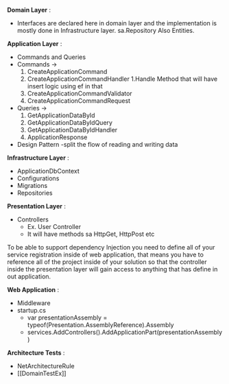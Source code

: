 **Domain Layer** :
- Interfaces are declared here in domain layer and the implementation is mostly done  in Infrastructure layer.  sa.Repository  Also Entities. 


**Application Layer** :
- Commands and Queries
- Commands -> 
	1. CreateApplicationCommand 
	2. CreateApplicationCommandHandler
		1.Handle Method that will have insert logic using ef in that
	3. CreateApplicationCommandValidator 
	4. CreateApplicationCommandRequest 
- Queries ->
	1. GetApplicationDataById
	2. GetApplicationDataByIdQuery
	3. GetApplicationDataByIdHandler
	4. ApplicationResponse
- Design Pattern -split the flow of reading and writing data

**Infrastructure Layer** :
- ApplicationDbContext
- Configurations
- Migrations 
- Repositories

**Presentation Layer** :
- Controllers
	- Ex. User Controller
	- It will have methods sa HttpGet, HttpPost etc

To be able to support dependency Injection you need to define all of your service registration inside of web application, that means you have to reference all of the project inside of your solution so that the controller inside the presentation layer will gain access to anything that has define in out application.

**Web Application** :
- Middleware
- startup.cs 
	- var presentationAssembly = typeof(Presentation.AssemblyReference).Assembly
	- services.AddControllers().AddApplicationPart(presentationAssembly)

**Architecture Tests** :
- NetArchitectureRule
- [[DomainTestEx]]